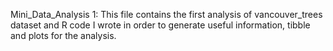 Mini_Data_Analysis 1: This file contains the first analysis of vancouver_trees dataset and R code I wrote in order to generate useful information, tibble and plots for the analysis.
